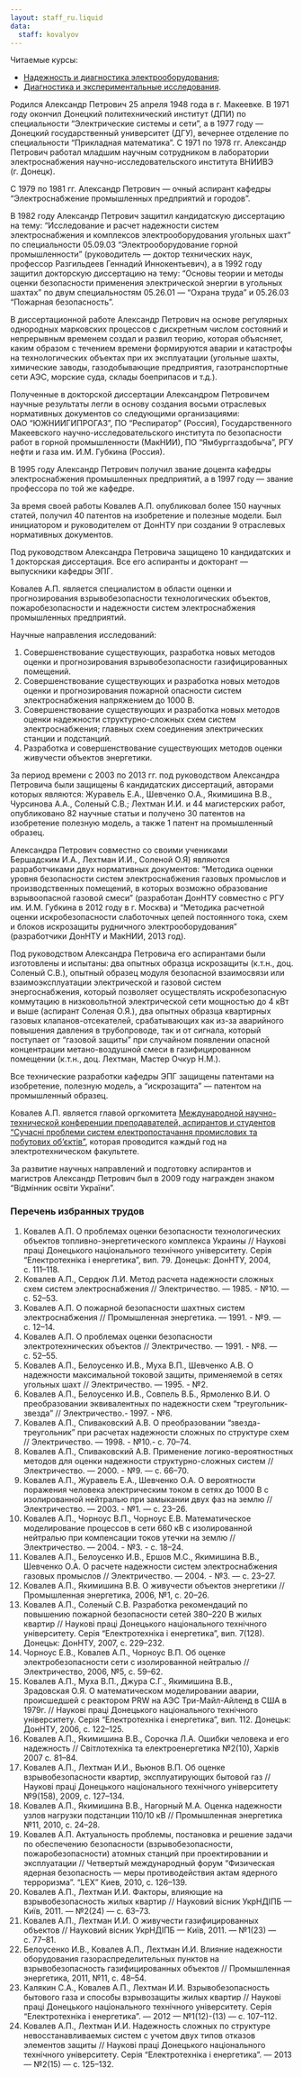 ```yaml
---
layout: staff_ru.liquid
data:
  staff: kovalyov
---
```


Читаемые курсы:

- [Надежность и диагностика
  электрооборудования](../kurses.htm#nadiynist);
- [Диагностика и экспериментальные
  исследования](../kurses.htm#diagnost).

Родился Александр Петрович 25 апреля 1948 года в г. Макеевке. В 1971
году окончил Донецкий политехнический институт (ДПИ) по специальности
“Электрические системы и сети”, а в 1977 году — Донецкий государственный
университет (ДГУ), вечернее отделение по специальности “Прикладная
математика”. С 1971 по 1978 гг. Александр Петрович работал младшим
научным сотрудником в лаборатории электроснабжения
научно-исследовательского института ВНИИВЭ (г. Донецк).

С 1979 по 1981 гг. Александр Петрович — очный аспирант кафедры
“Электроснабжение промышленных предприятий и городов”.

В 1982 году Александр Петрович защитил кандидатскую диссертацию на тему:
“Исследование и расчет надежности систем электроснабжения и комплексов
электрооборудования угольных шахт” по специальности 05.09.03
“Электрооборудование горной промышленности” (руководитель — доктор
технических наук, профессор Разгильдеев Геннадий Иннокентьевич), а в
1992 году защитил докторскую диссертацию на тему: “Основы теории и
методы оценки безопасности применения электрической энергии в угольных
шахтах” по двум специальностям 05.26.01 — “Охрана труда” и 05.26.03
“Пожарная безопасность”.

В диссертационной работе Александр Петрович на основе регулярных
однородных марковских процессов с дискретным числом состояний и
непрерывным временем создал и развил теорию, которая объясняет, каким
образом с течением времени формируются аварии и катастрофы на
технологических объектах при их эксплуатации (угольные шахты, химические
заводы, газодобывающие предприятия, газотранспортные сети АЭС, морские
суда, склады боеприпасов и т.д.).

Полученные в докторской диссертации Александром Петровичем научные
результаты легли в основу создания восьми отраслевых нормативных
документов со следующими организациями: ОАО “ЮЖНИИГИПРОГАЗ”,
ПО “Респиратор” (Россия), Государственного Макеевского
научно-исследовательского института по безопасности работ в горной
промышленности (МакНИИ), ПО “Ямбурггаздобыча”, РГУ нефти и газа им.
И.М. Губкина (Россия).

В 1995 году Александр Петрович получил звание доцента кафедры
электроснабжения промышленных предприятий, а в 1997 году — звание
профессора по той же кафедре.

За время своей работы Ковалев А.П. опубликовал более 150 научных статей,
получил 40 патентов на изобретение и полезные модели. Был инициатором и
руководителем от ДонНТУ при создании 9 отраслевых нормативных
документов.

Под руководством Александра Петровича защищено 10 кандидатских и 1
докторская диссертация. Все его аспиранты и докторант — выпускники
кафедры ЭПГ.

Ковалев А.П. является специалистом в области оценки и прогнозирования
взрывобезопасности технологических объектов, пожаробезопасности и
надежности систем электроснабжения промышленных предприятий.

Научные направления исследований:

1.  Совершенствование существующих, разработка новых методов оценки и
    прогнозирования взрывобезопасности газифицированных помещений.
2.  Совершенствование существующих и разработка новых методов оценки и
    прогнозирования пожарной опасности систем электроснабжения
    напряжением до 1000 В.
3.  Совершенствование существующих и разработка новых методов оценки
    надежности структурно-сложных схем систем электроснабжения; главных
    схем соединения электрических станции и подстанций.
4.  Разработка и совершенствование существующих методов оценки живучести
    объектов энергетики.

За период времени с 2003 по 2013 гг. под руководством Александра
Петровича были защищены 6 кандидатских диссертаций, авторами которых
являются: Журавель Е.А., Шевченко О.А., Якимишина В.В., Чурсинова А.А.,
Соленый С.В.; Лехтман И.И. и 44 магистерских работ, опубликовано 82
научные статьи и получено 30 патентов на изобретение полезную модель, а
также 1 патент на промышленный образец.

Александра Петрович совместно со своими учениками Бершадским И.А.,
Лехтман И.И., Соленой О.Я) являются разработчиками двух нормативных
документов: “Методика оценки уровня безопасности систем электроснабжения
газовых промыслов и производственных помещений, в которых возможно
образование взрывоопасной газовой смеси” (разработан ДонНТУ совместно с
РГУ им. И.М. Губкина в 2012 году в г. Москва) и “Методика расчетной
оценки искробезопасности слаботочных цепей постоянного тока, схем и
блоков искрозащиты рудничного электрооборудования” (разработчики ДонНТУ
и МакНИИ, 2013 год).

Под руководством Александра Петровича его аспирантами были изготовлены и
испытаны: два опытных образца искрозащиты (к.т.н., доц. Соленый С.В.),
опытный образец модуля безопасной взаимосвязи или взаимоэксплуатации
электрической и газовой систем энергоснабжения, который позволяет
осуществлять искробезопасную коммутацию в низковольтной электрической
сети мощностью до 4 кВт и выше (аспирант Соленая О.Я.), два опытных
образца квартирных газовых клапанов-отсекателей, срабатывающих как из-за
аварийного повышения давления в трубопроводе, так и от сигнала, который
поступает от “газовой защиты” при случайном появлении опасной
концентрации метано-воздушной смеси в газифицированном помещении
(к.т.н., доц. Лехтман, Мастер Очкур Н.М.).

Все технические разработки кафедры ЭПГ защищены патентами на
изобретение, полезную модель, а “искрозащита” — патентом на промышленный
образец.

Ковалев А.П. является главой оргкомитета [Международной
научно-технической конференции преподавателей, аспирантов и студентов
“Сучасні проблеми систем електропостачання промислових та побутових
об’єктів”](http://etf.donntu.ru/konf_epm/), которая проводится каждый
год на электротехническом факультете.

За развитие научных направлений и подготовку аспирантов и магистров
Александр Петрович был в 2009 году награжден знаком “Відмінник освіти
України”.

### Перечень избранных трудов

1.  Ковалев А.П. О проблемах оценки безопасности технологических
    объектов топливно-энергетического комплекса Украины // Наукові праці
    Донецького національного технічного університету. Серія
    “Електротехніка і енергетика”, вип. 79. Донецьк: ДонНТУ, 2004,
    с. 111–118.
2.  Ковалев А.П., Сердюк Л.И. Метод расчета надежности сложных схем
    систем электроснабжения // Электричество. — 1985. - №10. — с. 52–53.
3.  Ковалев А.П. О пожарной безопасности шахтных систем электроснабжения
    // Промышленная энергетика. — 1991. - №9. — с. 12–14.
4.  Ковалев А.П. О проблемах оценки безопасности электротехнических
    объектов // Электричество. — 1991. - №8. — с. 52–55.
5.  Ковалев А.П., Белоусенко И.В., Муха В.П., Шевченко А.В. О надежности
    максимальной токовой защиты, применяемой в сетях угольных шахт //
    Электричество. — 1995. - №2.
6.  Ковалев А.П., Белоусенко И.В., Совпель В.Б., Ярмоленко В.И. О
    преобразовании эквивалентных по надежности схем “треугольник-звезда”
    // Электричество.- 1997. - №6.
7.  Ковалев А.П., Спиваковский А.В. О преобразовании
    “звезда-треугольник” при расчетах надежности сложных по структуре
    схем // Электричество. — 1998. - №10.- с. 70–74.
8.  Ковалев А.П., Спиваковский А.В. Применение логико-вероятностных
    методов для оценки надежности структурно-сложных систем //
    Электричество. — 2000. - №9. — с. 66–70.
9.  Ковалев А.П., Журавель Е.А., Шевченко О.А. О вероятности поражения
    человека электрическим током в сетях до 1000 В с изолированной
    нейтралью при замыкании двух фаз на землю // Электричество.
    — 2003. - №1. — с. 23–26.
10. Ковалев А.П., Чорноус В.П., Чорноус Е.В. Математическое
    моделирование процессов в сети 660 кВ с изолированной нейтралью при
    компенсации токов утечки на землю // Электричество. — 2004. - №3. -
    с. 18–24.
11. Ковалев А.П., Белоусенко И.В., Ершов М.С., Якимишина В.В.,
    Шевченко О.А. О расчете надежности систем электроснабжения газовых
    промыслов // Электричество. — 2004. - №3. — с. 23–27.
12. Ковалев А.П., Якимишина В.В. О живучести объектов энергетики //
    Промышленная энергетика, 2006, №1, с. 20–26.
13. Ковалев А.П., Соленый С.В. Разработка рекомендаций по повышению
    пожарной безопасности сетей 380–220 В жилых квартир // Наукові праці
    Донецького національного технічного університету. Серія
    “Електротехніка і енергетика”, вип. 7(128). Донецьк: ДонНТУ, 2007,
    с. 229–232.
14. Чорноус Е.В., Ковалев А.П., Чорноус В.П. Об оценке
    электробезопасности сети с изолированной нейтралью // Электричество,
    2006, №5, с. 59–62.
15. Ковалев А.П., Муха В.П., Джура С.Г., Якимишина В.В., Зрадовская О.Я.
    О математическом моделировании аварии, происшедшей с реактором PRW
    на АЭС Три-Майл-Айленд в США в 1979г. // Наукові праці Донецького
    національного технічного університету. Серія “Електротехніка і
    енергетика”, вип. 112. Донецьк: ДонНТУ, 2006, с. 122–125.
16. Ковалев А.П., Якимишина В.В., Сорочка Л.А. Ошибки человека и его
    надежность // Світлотехніка та електроенергетика №2(10), Харків 2007
    с. 81–84.
17. Ковалев А.П., Лехтман И.И., Вьюнов В.П. Об оценке взрывобезопасности
    квартир, эксплуатирующих бытовой газ // Наукові праці Донецького
    національного технічного університету №9(158), 2009, с. 127–134.
18. Ковалев А.П., Якимишина В.В., Нагорный М.А. Оценка надежности узлов
    нагрузки подстанции 110/10 кВ // Промышленная энергетика №11, 2010,
    с. 24–28.
19. Ковалев А.П. Актуальность проблемы, постановка и решение задачи по
    обеспечению безопасности (взрывобезопасности, пожаробезопасности)
    атомных станций при проектировании и эксплуатации // Четвертый
    международный форум “Физическая ядерная безопасность — меры
    противодействия актам ядерного терроризма”. “LEX” Киев, 2010,
    с. 126–139.
20. Ковалев А.П., Лехтман И.И. Факторы, влияющие на взрывобезопасность
    жилых квартир // Науковий вісник УкрНДІПБ — Київ, 2011. — №2(24) —
    с. 63–73.
21. Ковалев А.П., Лехтман И.И. О живучести газифицированных объектов //
    Науковий вісник УкрНДІПБ — Київ, 2011. — №1(23) — с. 77–81.
22. Белоусенко И.В., Ковалев А.П., Лехтман И.И. Влияние надежности
    оборудования газораспределительных пунктов на взрывобезопасность
    газифицированных объектов // Промышленная энергетика, 2011, №11,
    с. 48–54.
23. Калякин С.А., Ковалев А.П., Лехтман И.И. Взрывобезопасность бытового
    газа и способы взрывозащиты жилых квартир // Наукові праці
    Донецького національного технічного університету. Серія
    “Електротехніка і енергетика”. — 2012 — №1(12)-(13) — с. 107–112.
24. Ковалев А.П., Лехтман И.И. Надежность сложных по структуре
    невосстанавливаемых систем с учетом двух типов отказов элементов
    защиты // Наукові праці Донецького національного технічного
    університету. Серія “Електротехніка і енергетика”. — 2013 — №2(15) —
    с. 125–132.
